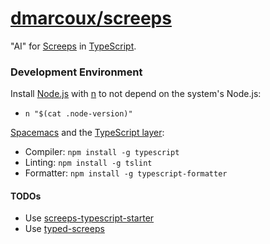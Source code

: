 # [dmarcoux/screeps](https://bitbucket.org/dmarcoux/screeps/)

"AI" for [Screeps](https://screeps.com/) in
[TypeScript](https://www.typescriptlang.org/).

### Development Environment

Install [Node.js](https://nodejs.org/) with
[n](https://github.com/mklement0/n-install) to not depend on the system's
Node.js:

- `n "$(cat .node-version)"`

[Spacemacs](https://github.com/syl20bnr/spacemacs) and the [TypeScript
layer](https://github.com/syl20bnr/spacemacs/tree/master/layers/%2Blang/typescript):

- Compiler: `npm install -g typescript`
- Linting: `npm install -g tslint`
- Formatter: `npm install -g typescript-formatter`

#### TODOs

- Use
  [screeps-typescript-starter](https://github.com/screepers/screeps-typescript-starter)
- Use [typed-screeps](https://github.com/screepers/typed-screeps)
